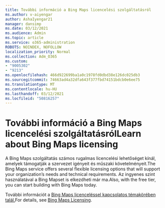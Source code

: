 ```yaml
---
title: További információ a Bing Maps licencelési szolgáltatásról
ms.author: v-aiyengar
author: AshaIyengar21
manager: dansimp
ms.date: 03/12/2021
ms.audience: Admin
ms.topic: article
ms.service: o365-administration
ROBOTS: NOINDEX, NOFOLLOW
localization_priority: Normal
ms.collection: Adm_O365
ms.custom:
- "9005302"
- "9213"
ms.openlocfilehash: 466d922699ba1a0c1978fd0dbd38e126dc025db3
ms.sourcegitcommit: 74663ad4a32dfa643f377fbd74151bdcb0e6ee75
ms.translationtype: MT
ms.contentlocale: hu-HU
ms.lasthandoff: 03/12/2021
ms.locfileid: "50816257"
---
```

# <a name="learn-about-bing-maps-licensing"></a><span data-ttu-id="74b64-102">További információ a Bing Maps licencelési szolgáltatásról</span><span class="sxs-lookup"><span data-stu-id="74b64-102">Learn about Bing Maps licensing</span></span>

<span data-ttu-id="74b64-103">A Bing Maps szolgáltatás számos rugalmas licencelési lehetőséget kínál, amelyek támogatják a szervezet igényeit és műszaki követelményeit.</span><span class="sxs-lookup"><span data-stu-id="74b64-103">The Bing Maps service offers several flexible licensing options that will support your organization’s needs and technical requirements.</span></span> <span data-ttu-id="74b64-104">Az ingyenes szint használatával a Bing Mapset is elkezdheti már ma.</span><span class="sxs-lookup"><span data-stu-id="74b64-104">Also, with the free tier, you can start building with Bing Maps today.</span></span>

<span data-ttu-id="74b64-105">További információt a [Bing Maps licenceléssel kapcsolatos témakörében talál.](https://go.microsoft.com/fwlink/?linkid=2150203)</span><span class="sxs-lookup"><span data-stu-id="74b64-105">For details, see [Bing Maps Licensing](https://go.microsoft.com/fwlink/?linkid=2150203).</span></span>
